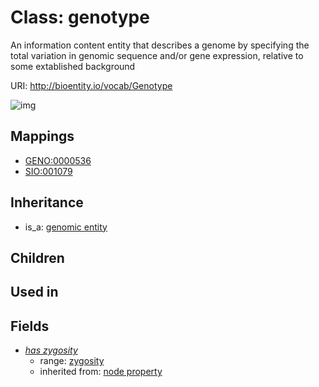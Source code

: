 # Class: genotype


An information content entity that describes a genome by specifying the total variation in genomic sequence and/or gene expression, relative to some extablished background

URI: http://bioentity.io/vocab/Genotype

![img](http://yuml.me/diagram/nofunky/class/\[GenomicEntity]^-\[Genotype],%20\[Genotype]-%20has_zygosity%20%3F>\[Zygosity],%20)
## Mappings

 * [GENO:0000536](http://purl.obolibrary.org/obo/GENO_0000536)
 * [SIO:001079](http://semanticscience.org/resource/SIO_001079)
## Inheritance

 *  is_a: [genomic entity](GenomicEntity.md)
## Children

## Used in

## Fields

 * _[has zygosity](has_zygosity.md)_
    * range: [zygosity](Zygosity.md)
    * inherited from: [node property](node_property.md)
